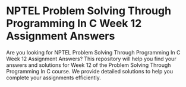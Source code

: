 # NPTEL Problem Solving Through Programming In C Week 12 Assignment Answers

Are you looking for NPTEL Problem Solving Through Programming In C Week 12 Assignment Answers? This repository will help you find your answers and solutions for Week 12 of the Problem Solving Through Programming In C course. We provide detailed solutions to help you complete your assignments efficiently.